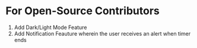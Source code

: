 # For Open-Source Contributors

1. Add Dark/Light Mode Feature
2. Add Notification Feauture wherein the user receives an alert when timer ends

